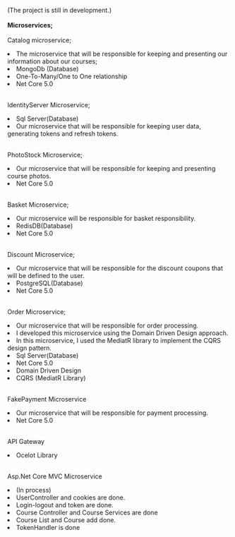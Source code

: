 (The project is still in development.)
<br/>
<br/>
<strong>Microservices;</strong></br>
</br>Catalog microservice;</br>
<li>The microservice that will be responsible for keeping and presenting our information about our courses;</li>
<li>MongoDb (Database)</li>
<li>One-To-Many/One to One relationship</li>
<li>Net Core 5.0</li>

</br>IdentityServer Microservice;</br>

<li>Sql Server(Database)</li>

<li>Our microservice that will be responsible for keeping user data, generating tokens and refresh tokens.</li>


</br>PhotoStock Microservice;</br>

<li>Our microservice that will be responsible for keeping and presenting course photos.</li>
<li>Net Core 5.0</li>

</br> Basket Microservice; </br>
<li>Our microservice will be responsible for basket responsibility.</li>

<li>RedisDB(Database)</li>
<li>Net Core 5.0</li>

<br>Discount Microservice;</br>

<li>Our microservice that will be responsible for the discount coupons that will be defined to the user.</li>

<li>PostgreSQL(Database)</li>
<li>Net Core 5.0</li>

<br> Order Microservice;</br>

<li>Our microservice that will be responsible for order processing.</li>

<li>I developed this microservice using the Domain Driven Design approach.</li>

<li>In this microservice, I used the MediatR library to implement the CQRS design pattern.</li>

<li>Sql Server(Database)</li>
<li>Net Core 5.0</li>

<li>Domain Driven Design</li>

<li>CQRS (MediatR Library)</li>

<br>FakePayment Microservice</br>

<li>Our microservice that will be responsible for payment processing.</li>
<li>Net Core 5.0</li>

<br>API Gateway</br>

<li>Ocelot Library</li>

<br>Asp.Net Core MVC Microservice</br>
<li>(In process)</li>
<li>UserController and cookies are done.</li>
<li>Login-logout and token are done. </li>
<li>Course Controller and Course Services are done</li>
<li>Course List and Course add done.</li>
<li>TokenHandler is done</li>
